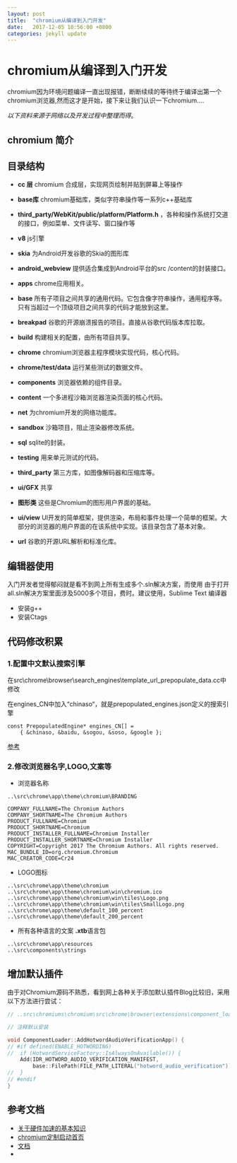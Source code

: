 ```yaml
---
layout: post
title:  "chromium从编译到入门开发"
date:   2017-12-05 10:56:00 +0800
categories: jekyll update
---
```


# chromium从编译到入门开发

chromium因为环境问题编译一直出现报错，断断续续的等待终于编译出第一个chromium浏览器,然而这才是开始，接下来让我们认识一下chromium....

*以下资料来源于网络以及开发过程中整理而得*。

## chromium 简介

## 目录结构

* **cc 层** chromium 合成层，实现网页绘制并贴到屏幕上等操作
* **base库** chromium基础库，类似字符串操作等一系列c++基础库
* **third_party/WebKit/public/platform/Platform.h** ，各种和操作系统打交道的接口，例如菜单、文件读写、窗口操作等
* **v8** js引擎
* **skia** 为Android开发谷歌的Skia的图形库
* **android_webview** 提供适合集成到Android平台的src /content的封装接口。
* **apps** chrome应用相关。
* **base** 所有子项目之间共享的通用代码。它包含像字符串操作，通用程序等。只有当超过一个顶级项目之间共享的代码才能放到这里。
* **breakpad** 谷歌的开源崩溃报告的项目。直接从谷歌代码版本库拉取。
* **build** 构建相关的配置，由所有项目共享。
* **chrome** chromium浏览器主程序模块实现代码，核心代码。
* **chrome/test/data** 运行某些测试的数据文件。
* **components** 浏览器依赖的组件目录。
* **content** 一个多进程沙箱浏览器渲染页面的核心代码。
* **net** 为chromium开发的网络功能库。
* **sandbox** 沙箱项目，阻止渲染器修改系统。
* **sql** sqlite的封装。
* **testing** 用来单元测试的代码。
* **third_party** 第三方库，如图像解码器和压缩库等。
* **ui/GFX** 共享
* **图形类** 这些是Chromium的图形用户界面的基础。
* **ui/view** UI开发的简单框架，提供渲染，布局和事件处理一个简单的框架。大部分的浏览器的用户界面的在该系统中实现。该目录包含了基本对象。

* **url** 谷歌的开源URL解析和标准化库。


## 编辑器使用

入门开发者觉得郁闷就是看不到网上所有生成多个.sln解决方案，而使用
由于打开all.sln解决方案里面涉及5000多个项目，费时。建议使用，Sublime Text 编译器

* 安装g++
* 安装Ctags


## 代码修改积累

### 1.配置中文默认搜索引擎

在src\chrome\browser\search_engines\template_url_prepopulate_data.cc中修改

在engines_CN中加入“chinaso“，就是prepopulated_engines.json定义的搜索引擎

```
const PrepopulatedEngine* engines_CN[] =
    { &chinaso, &baidu, &sogou, &soso, &google };
```

[参考](http://blog.csdn.net/ljm198745/article/details/42098985)

### 2.修改浏览器名字,LOGO,文案等

* 浏览器名称

```
..\src\chrome\app\theme\chromium\BRANDING

COMPANY_FULLNAME=The Chromium Authors
COMPANY_SHORTNAME=The Chromium Authors
PRODUCT_FULLNAME=Chromium
PRODUCT_SHORTNAME=Chromium
PRODUCT_INSTALLER_FULLNAME=Chromium Installer
PRODUCT_INSTALLER_SHORTNAME=Chromium Installer
COPYRIGHT=Copyright 2017 The Chromium Authors. All rights reserved.
MAC_BUNDLE_ID=org.chromium.Chromium
MAC_CREATOR_CODE=Cr24
```

* LOGO图标

```
..\src\chrome\app\theme\chromium
..\src\chrome\app\theme\chromium\win\chromium.ico
..\src\chrome\app\theme\chromium\win\tiles\Logo.png
..\src\chrome\app\theme\chromium\win\tiles\SmallLogo.png
..\src\chrome\app\theme\default_100_percent
..\src\chrome\app\theme\default_200_percent
```

* 所有各种语言的文案 **.xtb**语言包

```
..\src\chrome\app\resources
..\src\components\strings
```

## 增加默认插件

由于对Chromium源码不熟悉，看到网上各种关于添加默认插件Blog比较旧，采用以下方法进行尝试：

```c++
// ..src\chromiums\chromium\src\chrome\browser\extensions\component_loader.cc

// 注释默认安装

void ComponentLoader::AddHotwordAudioVerificationApp() {
// #if defined(ENABLE_HOTWORDING)
//  if (HotwordServiceFactory::IsAlwaysOnAvailable()) {
    Add(IDR_HOTWORD_AUDIO_VERIFICATION_MANIFEST,
        base::FilePath(FILE_PATH_LITERAL("hotword_audio_verification")));
//  }
// #endif
}

```

## 参考文档

* [关于硬件加速的基本知识](http://dev.chromium.org/developers/design-documents/gpu-accelerated-compositing-in-chrome)
* [chromium定制启动首页](http://blog.csdn.net/jianglong0156/article/details/45646271)
* [文档](https://chromium.googlesource.com/chromium/src/+/master/docs/)
* [](https://ahangchen.gitbooks.io/chromium_doc_zh/content/en/General_Architecture/)
